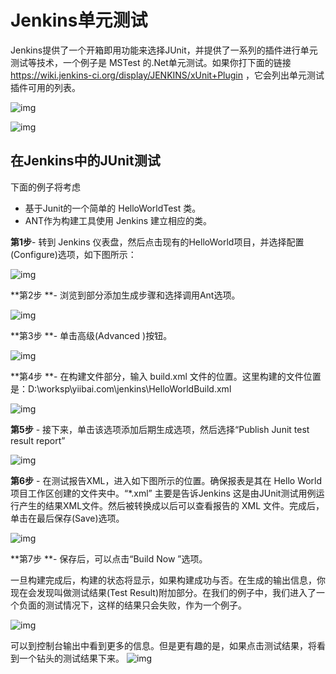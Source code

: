 # Jenkins单元测试

Jenkins提供了一个开箱即用功能来选择JUnit，并提供了一系列的插件进行单元测试等技术，一个例子是 MSTest 的.Net单元测试。如果你打下面的链接 <https://wiki.jenkins-ci.org/display/JENKINS/xUnit+Plugin> ，它会列出单元测试插件可用的列表。

![img](http://www.yiibai.com/uploads/tutorial/20151230/1-1512301135064H.jpg)

![img](http://www.yiibai.com/uploads/tutorial/20151230/1-151230113525124.jpg)



## 在Jenkins中的JUnit测试

下面的例子将考虑

- 基于Junit的一个简单的 HelloWorldTest 类。
- ANT作为构建工具使用 Jenkins 建立相应的类。

**第1步**- 转到 Jenkins 仪表盘，然后点击现有的HelloWorld项目，并选择配置(Configure)选项，如下图所示：

![img](http://www.yiibai.com/uploads/tutorial/20151230/1-1512301136103K.png)

**第2步 **- 浏览到部分添加生成步骤和选择调用Ant选项。

![img](http://www.yiibai.com/uploads/tutorial/20151230/1-151230113633957.png)

**第3步 **- 单击高级(Advanced )按钮。

![img](http://www.yiibai.com/uploads/tutorial/20151230/1-151230113H9595.png)

**第4步 **- 在构建文件部分，输入 build.xml 文件的位置。这里构建的文件位置是：D:\worksp\yiibai.com\jenkins\HelloWorldBuild.xml

![img](http://www.yiibai.com/uploads/tutorial/20151230/1-151230113K5431.jpg)

**第5步** - 接下来，单击该选项添加后期生成选项，然后选择“Publish Junit test result report”

![img](http://www.yiibai.com/uploads/tutorial/20151230/1-151230113QQY.jpg)

**第6步** - 在测试报告XML，进入如下图所示的位置。确保报表是其在 Hello World 项目工作区创建的文件夹中。“*.xml” 主要是告诉Jenkins 这是由JUnit测试用例运行产生的结果XML文件。然后被转换成以后可以查看报告的 XML 文件。完成后，单击在最后保存(Save)选项。

![img](http://www.yiibai.com/uploads/tutorial/20151230/1-151230113TA36.png)

**第7步 **- 保存后，可以点击“Build Now ”选项。

一旦构建完成后，构建的状态将显示，如果构建成功与否。在生成的输出信息，你现在会发现叫做测试结果(Test Result)附加部分。在我们的例子中，我们进入了一个负面的测试情况下，这样的结果只会失败，作为一个例子。

![img](http://www.yiibai.com/uploads/tutorial/20151230/1-151230113924612.jpg)

可以到控制台输出中看到更多的信息。但是更有趣的是，如果点击测试结果，将看到一个钻头的测试结果下来。
![img](http://www.yiibai.com/uploads/tutorial/20151230/1-151230113941128.jpg)
